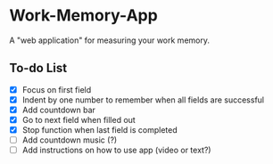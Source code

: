 # Work-Memory-App
A "web application" for measuring your work memory.

## To-do List
- [x] Focus on first field
- [x] Indent by one number to remember when all fields are successful
- [x] Add countdown bar
- [x] Go to next field when filled out
- [x] Stop function when last field is completed
- [ ] Add countdown music (?)
- [ ] Add instructions on how to use app (video or text?)